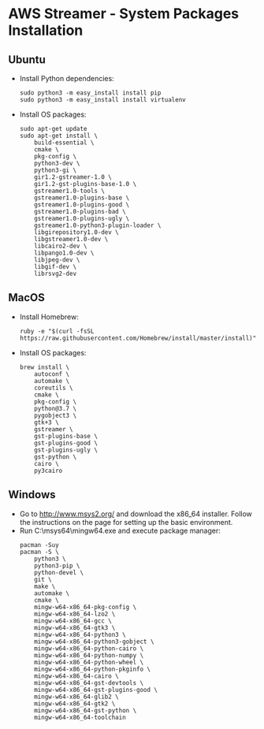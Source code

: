 # AWS Streamer - System Packages Installation

## Ubuntu

- Install Python dependencies:
    ```
    sudo python3 -m easy_install install pip
    sudo python3 -m easy_install install virtualenv
    ```

- Install OS packages:
    ```
    sudo apt-get update
    sudo apt-get install \
        build-essential \
        cmake \
        pkg-config \
        python3-dev \
        python3-gi \
        gir1.2-gstreamer-1.0 \
        gir1.2-gst-plugins-base-1.0 \
        gstreamer1.0-tools \
        gstreamer1.0-plugins-base \
        gstreamer1.0-plugins-good \
        gstreamer1.0-plugins-bad \
        gstreamer1.0-plugins-ugly \
        gstreamer1.0-python3-plugin-loader \
        libgirepository1.0-dev \
        libgstreamer1.0-dev \
        libcairo2-dev \
        libpango1.0-dev \
        libjpeg-dev \
        libgif-dev \
        librsvg2-dev
    ```

## MacOS

- Install Homebrew:
    ```
    ruby -e "$(curl -fsSL https://raw.githubusercontent.com/Homebrew/install/master/install)"
    ```

- Install OS packages:
    ```
    brew install \
        autoconf \
        automake \
        coreutils \
        cmake \
        pkg-config \
        python@3.7 \
        pygobject3 \
        gtk+3 \
        gstreamer \
        gst-plugins-base \
        gst-plugins-good \
        gst-plugins-ugly \
        gst-python \
        cairo \
        py3cairo
    ```

## Windows

- Go to http://www.msys2.org/ and download the x86_64 installer. Follow the instructions on the page for setting up the basic environment.
- Run C:\msys64\mingw64.exe and execute package manager:
    ```
    pacman -Suy
    pacman -S \
        python3 \
        python3-pip \
        python-devel \
        git \
        make \
        automake \
        cmake \
        mingw-w64-x86_64-pkg-config \
        mingw-w64-x86_64-lzo2 \
        mingw-w64-x86_64-gcc \
        mingw-w64-x86_64-gtk3 \
        mingw-w64-x86_64-python3 \
        mingw-w64-x86_64-python3-gobject \
        mingw-w64-x86_64-python-cairo \
        mingw-w64-x86_64-python-numpy \
        mingw-w64-x86_64-python-wheel \
        mingw-w64-x86_64-python-pkginfo \
        mingw-w64-x86_64-cairo \
        mingw-w64-x86_64-gst-devtools \
        mingw-w64-x86_64-gst-plugins-good \
        mingw-w64-x86_64-glib2 \
        mingw-w64-x86_64-gtk2 \
        mingw-w64-x86_64-gst-python \
        mingw-w64-x86_64-toolchain
    ```
